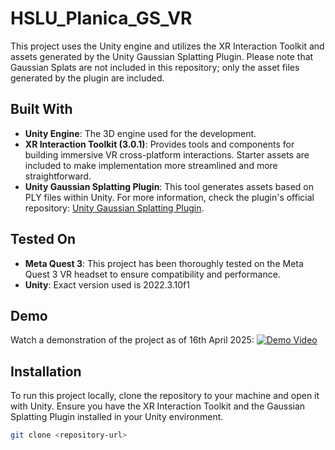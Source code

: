 # HSLU_Planica_GS_VR

This project uses the Unity engine and utilizes the XR Interaction Toolkit and assets generated by the Unity Gaussian Splatting Plugin. Please note that Gaussian Splats are not included in this repository; only the asset files generated by the plugin are included.

## Built With

- **Unity Engine**: The 3D engine used for the development.
- **XR Interaction Toolkit (3.0.1)**: Provides tools and components for building immersive VR cross-platform interactions. Starter assets are included to make implementation more streamlined and more straightforward.
- **Unity Gaussian Splatting Plugin**: This tool generates assets based on PLY files within Unity. For more information, check the plugin's official repository: [Unity Gaussian Splatting Plugin](https://github.com/aras-p/UnityGaussianSplatting).

## Tested On

- **Meta Quest 3**: This project has been thoroughly tested on the Meta Quest 3 VR headset to ensure compatibility and performance.
- **Unity**: Exact version used is 2022.3.10f1

## Demo

Watch a demonstration of the project as of 16th April 2025:
[![Demo Video](https://img.youtube.com/vi/mFlTdvBfWRY/0.jpg)](https://www.youtube.com/watch?v=mFlTdvBfWRY)

## Installation

To run this project locally, clone the repository to your machine and open it with Unity. Ensure you have the XR Interaction Toolkit and the Gaussian Splatting Plugin installed in your Unity environment.

```bash
git clone <repository-url>
